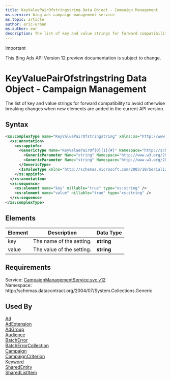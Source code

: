 ```yaml
---
title: KeyValuePairOfstringstring Data Object - Campaign Management
ms.service: bing-ads-campaign-management-service
ms.topic: article
author: eric-urban
ms.author: eur
description: The list of key and value strings for forward compatibility to avoid otherwise breaking changes when new elements are added in the current API version.
---
```

> [!IMPORTANT]
> This Bing Ads API Version 12 preview documentation is subject to change.

# KeyValuePairOfstringstring Data Object - Campaign Management
The list of key and value strings for forward compatibility to avoid otherwise breaking changes when new elements are added in the current API version.

## Syntax
```xml
<xs:complexType name="KeyValuePairOfstringstring" xmlns:xs="http://www.w3.org/2001/XMLSchema">
  <xs:annotation>
    <xs:appinfo>
      <GenericType Name="KeyValuePairOf{0}{1}{#}" Namespace="http://schemas.datacontract.org/2004/07/System.Collections.Generic" xmlns="http://schemas.microsoft.com/2003/10/Serialization/">
        <GenericParameter Name="string" Namespace="http://www.w3.org/2001/XMLSchema" />
        <GenericParameter Name="string" Namespace="http://www.w3.org/2001/XMLSchema" />
      </GenericType>
      <IsValueType xmlns="http://schemas.microsoft.com/2003/10/Serialization/">true</IsValueType>
    </xs:appinfo>
  </xs:annotation>
  <xs:sequence>
    <xs:element name="key" nillable="true" type="xs:string" />
    <xs:element name="value" nillable="true" type="xs:string" />
  </xs:sequence>
</xs:complexType>
```

## <a name="elements"></a>Elements

|Element|Description|Data Type|
|-----------|---------------|-------------|
|<a name="key"></a>key|The name of the setting.|**string**|
|<a name="value"></a>value|The value of the setting.|**string**|

## Requirements
Service: [CampaignManagementService.svc v12](https://campaign.api.bingads.microsoft.com/Api/Advertiser/CampaignManagement/v11/CampaignManagementService.svc)  
Namespace: http\://schemas.datacontract.org/2004/07/System.Collections.Generic  

## Used By
[Ad](ad.md)  
[AdExtension](adextension.md)  
[AdGroup](adgroup.md)  
[Audience](audience.md)  
[BatchError](batcherror.md)  
[BatchErrorCollection](batcherrorcollection.md)  
[Campaign](campaign.md)  
[CampaignCriterion](campaigncriterion.md)  
[Keyword](keyword.md)  
[SharedEntity](sharedentity.md)  
[SharedListItem](sharedlistitem.md)  
